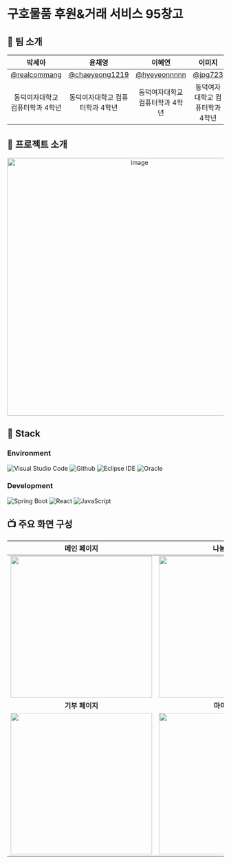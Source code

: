 # 구호물품 후원&거래 서비스 95창고

## 🙌 팀 소개

|**박세아**|**윤채영**|**이혜연**|**이미지**|          
|:---:|:---:|:---:|:---:|
| [@realcommang](https://github.com/realcommang)   |    [@chaeyeong1219](https://github.com/chaeyeong1219)  | [@hyeyeonnnnn](https://github.com/hyeyeonnnnn)  | [@jpg723](https://github.com/jpg723)  |
| 동덕여자대학교 컴퓨터학과 4학년 | 동덕여자대학교 컴퓨터학과 4학년 | 동덕여자대학교 컴퓨터학과 4학년 | 동덕여자대학교 컴퓨터학과 4학년 |
## 📑 프로젝트 소개
<div align="center">
  <img width="600" alt="image" src="https://github.com/jpg723/SoftwareProject/assets/86431761/5cca0af2-42f2-49f9-a6c0-6a12834adc77">
</div>

## 🔧 Stack
### Environment
![Visual Studio Code](https://img.shields.io/badge/Visual%20Studio%20Code-007ACC?style=for-the-badge&logo=Visual%20Studio%20Code&logoColor=white)
![Github](https://img.shields.io/badge/GitHub-181717?style=for-the-badge&logo=GitHub&logoColor=white) ![Eclipse IDE](https://img.shields.io/badge/Eclipse%20IDE-2C2255?style=for-the-badge&logo=Eclipse%20IDE&logoColor=white) ![Oracle](https://img.shields.io/badge/Oracle-F80000?style=for-the-badge&logo=Oracle&logoColor=white)               
### Development
![Spring Boot](https://img.shields.io/badge/Spring%20Boot-6DB33F?style=for-the-badge&logo=Spring%20Boot&logoColor=white)
![React](https://img.shields.io/badge/React-20232A?style=for-the-badge&logo=react&logoColor=61DAFB)
![JavaScript](https://img.shields.io/badge/JavaScript-F7DF1E?style=for-the-badge&logo=Javascript&logoColor=white)


## 📺 주요 화면 구성
|**메인 페이지**|**나눔 페이지**|**구호물품 공동구매 페이지**|
|:---:|:---:|:---:|
|  <img width="329" src="https://github.com/jpg723/SoftwareProject/assets/86431761/660dc51e-6727-45cb-bc2e-1ab538570847"/> |  <img width="329" src="https://github.com/jpg723/SoftwareProject/assets/86431761/f917cd18-212b-42bd-a2f4-60e0e0dc7615"/>| <img width="329" src="https://github.com/jpg723/SoftwareProject/assets/86431761/7b04b07b-e31c-4172-8ab4-02381748e7f8"/> 
|**기부 페이지**|**마이페이지**|**구호물품 공동구매 상세 페이지**|  
| <img width="329" src="https://user-images.githubusercontent.com/50205887/208038737-2b32b7d2-25f4-4949-baf5-83b5c02915a3.png"/>   |  <img width="329" src="https://user-images.githubusercontent.com/50205887/208038965-43a6318a-7b05-44bb-97c8-b08b0495fba7.png"/>     |

